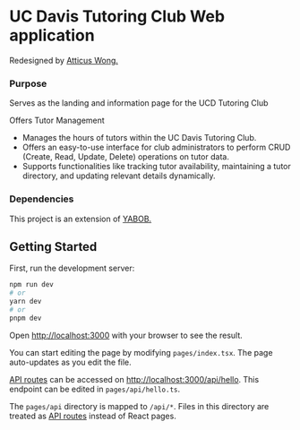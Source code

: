 # UC Davis Tutoring Club Web application

Redesigned by [Atticus Wong.](https://github.com/Atticus-Wong)

### Purpose
Serves as the landing and information page for the UCD Tutoring Club

Offers Tutor Management
- Manages the hours of tutors within the UC Davis Tutoring Club. 
- Offers an easy-to-use interface for club administrators to perform CRUD (Create, Read, Update, Delete) operations on tutor data.
- Supports functionalities like tracking tutor availability, maintaining a tutor directory, and updating relevant details dynamically.

### Dependencies

This project is an extension of [YABOB.](https://github.com/KaoushikMurugan/yet-another-better-office-hour-bot?tab=readme-ov-file)

## Getting Started

First, run the development server:

```bash
npm run dev
# or
yarn dev
# or
pnpm dev
```

Open [http://localhost:3000](http://localhost:3000) with your browser to see the result.

You can start editing the page by modifying `pages/index.tsx`. The page auto-updates as you edit the file.

[API routes](https://nextjs.org/docs/api-routes/introduction) can be accessed on [http://localhost:3000/api/hello](http://localhost:3000/api/hello). This endpoint can be edited in `pages/api/hello.ts`.

The `pages/api` directory is mapped to `/api/*`. Files in this directory are treated as [API routes](https://nextjs.org/docs/api-routes/introduction) instead of React pages.
